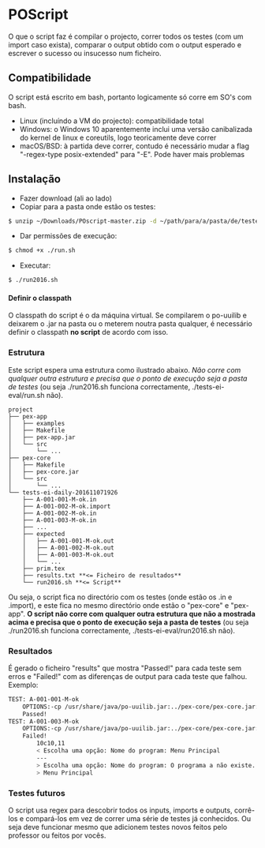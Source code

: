 # POScript
O que o script faz é compilar o projecto, correr todos os testes (com um import caso exista), comparar o output obtido com o output esperado e escrever o sucesso ou insucesso num ficheiro.

## Compatibilidade
O script está escrito em bash, portanto logicamente só corre em SO's com bash.
* Linux (incluíndo a VM do projecto): compatibilidade total
* Windows: o Windows 10 aparentemente inclui uma versão canibalizada do kernel de linux e coreutils, logo teoricamente deve correr
* macOS/BSD: à partida deve correr, contudo é necessário mudar a flag "-regex-type posix-extended" para "-E". Pode haver mais problemas

## Instalação
* Fazer download (ali ao lado)
* Copiar para a pasta onde estão os testes:
```sh
$ unzip ~/Downloads/POscript-master.zip -d ~/path/para/a/pasta/de/testes
```
* Dar permissões de execução:
```sh
$ chmod +x ./run.sh
```
* Executar:
```sh
$ ./run2016.sh
```

#### Definir o classpath
O classpath do script é o da máquina virtual. Se compilarem o po-uuilib e deixarem o .jar na pasta ou o meterem noutra pasta qualquer, é necessário definir o classpath **no script** de acordo com isso.

### Estrutura
Este script espera uma estrutura como ilustrado abaixo. *Não corre com qualquer outra estrutura e precisa que o ponto de execução seja a pasta de testes* (ou seja ./run2016.sh funciona correctamente, ./tests-ei-eval/run.sh não).
```
project
├── pex-app
│   ├── examples
│   ├── Makefile
│   ├── pex-app.jar
│   └── src
│       └── ...
├── pex-core
│   ├── Makefile
│   ├── pex-core.jar
│   └── src
│       └── ...
└── tests-ei-daily-201611071926
    ├── A-001-001-M-ok.in
    ├── A-001-002-M-ok.import
    ├── A-001-002-M-ok.in
    ├── A-001-003-M-ok.in
    ├── ...
    ├── expected
    │   ├── A-001-001-M-ok.out
    │   ├── A-001-002-M-ok.out
    │   ├── A-001-003-M-ok.out
    │   └── ...
    ├── prim.tex
    ├── results.txt **<= Ficheiro de resultados**
    └── run2016.sh **<= Script**
```

Ou seja, o script fica no directório com os testes (onde estão os .in e .import), e este fica no mesmo directório onde estão o "pex-core" e "pex-app". **O script não corre com qualquer outra estrutura que não a mostrada acima e precisa que o ponto de execução seja a pasta de testes** (ou seja ./run2016.sh funciona correctamente, ./tests-ei-eval/run2016.sh não).

### Resultados
É gerado o ficheiro "results" que mostra "Passed!" para cada teste sem erros e "Failed!" com as diferenças de output para cada teste que falhou. Exemplo:

```sh
TEST: A-001-001-M-ok
	OPTIONS:-cp /usr/share/java/po-uuilib.jar:../pex-core/pex-core.jar:../pex-app/pex-app.jar -Din=./A-001-001-M-ok.in -Dout=.A-001-001-M-ok.outhyp
	Passed!
TEST: A-001-003-M-ok
	OPTIONS:-cp /usr/share/java/po-uuilib.jar:../pex-core/pex-core.jar:../pex-app/pex-app.jar -Din=./A-001-003-M-ok.in -Dout=.A-001-003-M-ok.outhyp
	Failed!
		10c10,11
		< Escolha uma opção: Nome do program: Menu Principal
		---
		> Escolha uma opção: Nome do program: O programa a não existe.
		> Menu Principal
```
### Testes futuros
O script usa regex para descobrir todos os inputs, imports e outputs, corrê-los e compará-los em vez de correr uma série de testes já conhecidos. Ou seja deve funcionar mesmo que adicionem testes novos feitos pelo professor ou feitos por vocês.
